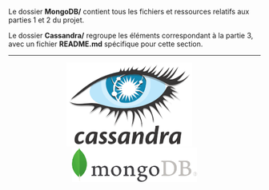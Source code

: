 Le dossier **MongoDB/** contient tous les fichiers et ressources relatifs aux parties 1 et 2 du projet.

Le dossier **Cassandra/** regroupe les éléments correspondant à la partie 3, avec un fichier **README.md** spécifique pour cette section.

---


<p align="center">
  <img src="Cassandra/logo.png" alt="MongoDB" width="250" style="margin-right: 20px"/>
  <img src="MongoDB/logo.png" alt="Cassandra" width="250"/>
</p>
